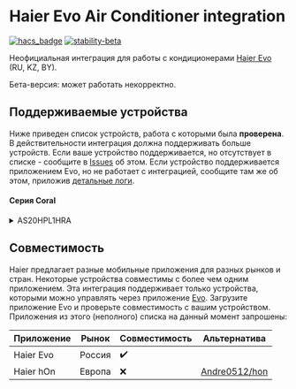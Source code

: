 # Haier Evo Air Conditioner integration
[![hacs_badge](https://img.shields.io/badge/HACS-Custom-orange.svg)](https://github.com/custom-components/hacs) [![stability-beta](https://img.shields.io/badge/stability-beta-33bbff.svg)](https://github.com/mkenney/software-guides/blob/master/STABILITY-BADGES.md#beta)

Неофициальная интеграция для работы с кондиционерами [Haier Evo](https://haieronline.ru/evo-iot/conditioners/) (RU, KZ, BY).

Бета-версия: может работать некорректно.

## Поддерживаемые устройства
Ниже приведен список устройств, работа с которыми была **проверена**. В действительности интеграция должна поддерживать больше устройств. Если ваше устройство поддерживается, но отсутствует в списке - сообщите в [Issues](https://github.com/and7ey/haier_evo/issues) об этом. Если устройство поддерживается приложением Evo, но не работает с интеграцией, сообщите там же об этом, приложив [детальные логи](https://www.home-assistant.io/docs/configuration/troubleshooting/#enabling-debug-logging).

#### Серия Coral
<details>
<summary>AS20HPL1HRA</summary>
  
- Поддерживается
  - Отображение текущей температуры
  - Включение/выключение
  - Режимы: авто, нагрев, охлаждение, осушение, вентилятор
  - Скорость работы вентилятора: 1, 2, 3, авто
  - Установка целевой температуры

- Не поддерживаются
  - Режимы: турбо, тихий
</details>



## Совместимость
Haier предлагает разные мобильные приложения для разных рынков и стран. Некоторые устройства совместимы с более чем одним приложением. Эта интеграция поддерживает только устройства, которыми можно управлять через приложение [Evo](https://haieronline.ru/evo-iot/). Загрузите приложение Evo и проверьте совместимость с вашим устройством.
Приложения из этого (неполного) списка на данный момент запрошены:

| Приложение      | Рынок         | Совместимость                           | Альтернатива                                                                    |
|-----------------|---------------|-----------------------------------------|---------------------------------------------------------------------------------|
| Haier Evo       | Россия        | :heavy_check_mark:                      |                                                                                 |
| Haier hOn       | Европа        | :x:                                     | [Andre0512/hon](https://github.com/Andre0512/hon)                               |
